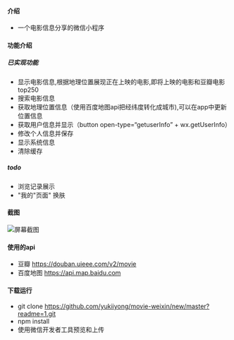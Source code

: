 #### 介绍
* 一个电影信息分享的微信小程序
#### 功能介绍
##### 已实现功能
* 显示电影信息,根据地理位置展现正在上映的电影,即将上映的电影和豆瓣电影top250
* 搜索电影信息
* 获取地理位置信息（使用百度地图api把经纬度转化成城市),可以在app中更新位置信息
* 获取用户信息并显示（button open-type=“getuserInfo” + wx.getUserInfo）
* 修改个人信息并保存
* 显示系统信息
* 清除缓存
##### todo
* 浏览记录展示
* "我的"页面" 换肤
#### 截图
![屏幕截图](https://github.com/yukiiyong/movie-weixin/blob/master/images/20180917_153005.gif)

#### 使用的api
* 豆瓣 https://douban.uieee.com/v2/movie
* 百度地图 https://api.map.baidu.com

#### 下载运行
* git clone https://github.com/yukiiyong/movie-weixin/new/master?readme=1.git
* npm install 
* 使用微信开发者工具预览和上传
